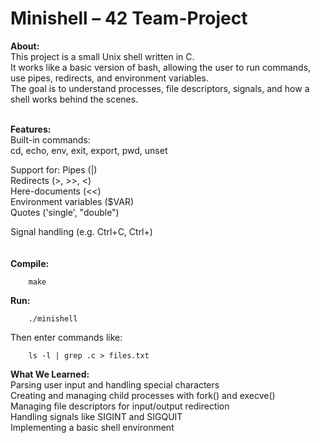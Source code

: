 # Minishell – 42 Team-Project
**About:**<br />
This project is a small Unix shell written in C.<br />
It works like a basic version of bash, allowing the user to run commands, use pipes, redirects, and environment variables.<br />
The goal is to understand processes, file descriptors, signals, and how a shell works behind the scenes.
<br/><br/>

**Features:**<br />
Built-in commands:<br />
        cd, echo, env, exit, export, pwd, unset<br />

Support for:
        Pipes (|)<br />
        Redirects (>, >>, <)<br />
        Here-documents (<<)<br />
        Environment variables ($VAR)<br />
        Quotes ('single', "double")<br />

Signal handling (e.g. Ctrl+C, Ctrl+\)<br />
<br/><br/>
**Compile:**

        make

**Run:**

        ./minishell

Then enter commands like:

        ls -l | grep .c > files.txt

**What We Learned:**<br />
    Parsing user input and handling special characters<br />
    Creating and managing child processes with fork() and execve()<br />
    Managing file descriptors for input/output redirection<br />
    Handling signals like SIGINT and SIGQUIT<br />
    Implementing a basic shell environment
